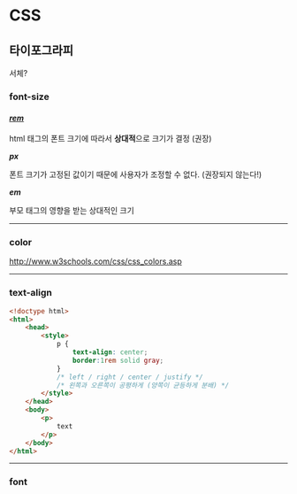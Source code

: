 # CSS



## 타이포그라피



서체?



### font-size



#### <u>***rem***</u>

html 태그의 폰트 크기에 따라서 **상대적**으로 크기가 결정 (권장)



***px***

폰트 크기가 고정된 값이기 때문에 사용자가 조정할 수 없다. (권장되지 않는다!)



***em***

부모 태그의 영향을 받는 상대적인 크기



---



### color



<http://www.w3schools.com/css/css_colors.asp>



---



### text-align



```html
<!doctype html>
<html>
    <head>
        <style>
            p {
                text-align: center;
                border:1rem solid gray;
            }
            /* left / right / center / justify */
            /* 왼쪽과 오른쪽이 공평하게 (양쪽이 균등하게 분배) */
        </style>
    </head>
    <body>
        <p>
            text
        </p>
    </body>
</html>
```



---



### font



